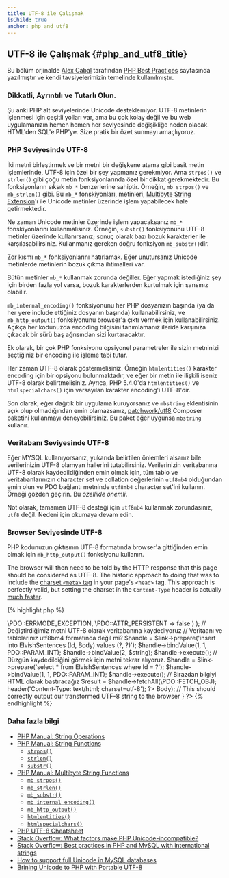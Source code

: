```yaml
---
title: UTF-8 ile Çalışmak
isChild: true
anchor: php_and_utf8
---
```


## UTF-8 ile Çalışmak {#php_and_utf8_title}

Bu bölüm orjinalde [Alex Cabal](https://alexcabal.com/) tarafından
[PHP Best Practices](https://phpbestpractices.org/#utf-8) sayfasında yazılmıştır
ve kendi tavsiyelerimizin temelinde kullanılmıştır.

### Dikkatli, Ayrıntılı ve Tutarlı Olun.

Şu anki PHP alt seviyelerinde Unicode desteklemiyor. UTF-8 metinlerin işlenmesi
için çeşitli yolları var, ama bu çok kolay değil ve bu web uygulamanızın hemen
hemen her seviyesinde değişikliğe neden olacak. HTML'den SQL'e PHP'ye. Size
pratik bir özet sunmayı amaçlıyoruz.

### PHP Seviyesinde UTF-8

İki metni birleştirmek ve bir metni bir değişkene atama gibi basit metin
işlemlerinde, UTF-8 için özel bir şey yapmanız gerekmiyor. Ama `strpos()` ve
`strlen()` gibi çoğu metin fonksiyonlarında özel bir dikkat gerekmektedir. Bu
fonksiyonların sıksık `mb_*` benzerlerine sahiptir. Örneğin, `mb_strpos()` ve
`mb_strlen()` gibi. Bu `mb_*` fonskiyonları, metinleri, [Multibyte String Extension]'ı
ile Unicode metinler üzerinde işlem yapabilecek hale getirmektedir.

Ne zaman Unicode metinler üzerinde işlem yapacaksanız `mb_*` fonskiyonlarını
kullanmalısınız. Örneğin, `substr()` fonksiyonunu UTF-8 metinler üzerinde
kullanırsanız; sonuç olarak bazı bozuk karakterler ile karşılaşabilirsiniz.
Kullanmanız gereken doğru fonksiyon `mb_substr()`dir.

Zor kısmı `mb_*` fonksiyonlarını hatırlamak. Eğer unutursanız Unicode metinlerde
metinlerin bozuk çıkma ihtimalleri var.

Bütün metinler `mb_*` kullanmak zorunda değiller. Eğer yapmak istediğiniz şey
için birden fazla yol varsa, bozuk karakterlerden kurtulmak için şansınız
olabilir.

`mb_internal_encoding()` fonksiyonunu her PHP dosyanızın başında (ya da her yere
include ettiğiniz dosyanın başında) kullanabilirsiniz, ve `mb_http_output()`
fonksiyonunu browser'a çıktı vermek için kullanabilirsiniz. Açıkça her kodunuzda
encoding bilgisini tanımlamanız ileride karşınıza çıkacak bir sürü baş ağrısından
sizi kurtaracaktır.

Ek olarak, bir çok PHP fonksiyonu opsiyonel parametreler ile sizin metninizi
seçtiğiniz bir encoding ile işleme tabi tutar.

Her zaman UTF-8 olarak göstermelisiniz. Örneğin `htmlentities()` karakter
encoding için bir opsiyonu bulunmaktadır, ve eğer bir metin ile ilişkili iseniz
UTF-8 olarak belirtmelisiniz. Ayrıca, PHP 5.4.0'da `htmlentities()` ve
`htmlspecialchars()` için varsayılan karakter encoding'i UTF-8'dir.

Son olarak, eğer dağıtık bir uygulama kuruyorsanız ve `mbstring` eklentisinin
açık olup olmadığından emin olamazsanız, [patchwork/utf8] Composer paketini
kullanmayı deneyebilirsiniz. Bu paket eğer uygunsa `mbstring` kullanır.

[Multibyte String Extension]: http://php.net/manual/tr/book.mbstring.php
[patchwork/utf8]: https://packagist.org/packages/patchwork/utf8

### Veritabanı Seviyesinde UTF-8

Eğer MYSQL kullanıyorsanız, yukarıda belirtilen önlemleri alsanız bile
verilerinizin UTF-8 olamyan hallerini tutabilirsiniz. Verilerinizin veritabanına
UTF-8 olarak kaydedildiğinden emin olmak için, tüm tablo ve veritabanlarınızın
character set ve collation değerlerinin `utf8mb4` olduğundan emin olun ve
PDO bağlantı metninde `utf8mb4` character set'ini kullanın. Örneği gözden
geçirin. Bu _özellikle önemli_.

Not olarak, tamamen UTF-8 desteği için `utf8mb4` kullanmak zorundasınız,
`utf8` değil. Nedeni için okumaya devam edin.

### Browser Seviyesinde UTF-8

PHP kodunuzun çıktısının UTF-8 formatında browser'a gittiğinden emin olmak için
`mb_http_output()` fonksiyonu kullanın.

The browser will then need to be told by the HTTP response that this page should be considered as UTF-8. The historic approach to doing that was to include the [charset `<meta>` tag](http://htmlpurifier.org/docs/enduser-utf8.html) in your page's `<head>` tag. This approach is perfectly valid, but setting the charset in the `Content-Type` header is actually [much faster](https://developers.google.com/speed/docs/best-practices/rendering#SpecifyCharsetEarly).

{% highlight php %}
<?php
// PHP'ye script sonuna kadar UTF-8 kullanacağımızı söylüyoruz
mb_internal_encoding('UTF-8');

// PHP'ye browser'a gönderilecek çıktının UTF-8 olacağını söylüyoruz
mb_http_output('UTF-8');

// Bİzim UTF-8 test metnimiz
$string = 'Êl síla erin lû e-govaned vîn.';

// Metnimizi multibyte fonsksiyon ile değiştiriyoruz
$string = mb_substr($string, 0, 15);

// Veritabanı bağlantısı
// Daha fazla bilgi için PDO örneklerine bakabilirsiniz.
// Not: `set names utf8mb4`
$link = new \PDO(
                    'mysql:host=your-hostname;dbname=your-db;charset=utf8mb4',
                    'your-username',
                    'your-password',
                    array(
                        \PDO::ATTR_ERRMODE => \PDO::ERRMODE_EXCEPTION,
                        \PDO::ATTR_PERSISTENT => false
                    )
                );

// Değiştirdiğimiz metni UTF-8 olarak veritabanına kaydediyoruz
// Veritaanı ve tablolarınız utf8bm4 formatında değil mi?
$handle = $link->prepare('insert into ElvishSentences (Id, Body) values (?, ?)');
$handle->bindValue(1, 1, PDO::PARAM_INT);
$handle->bindValue(2, $string);
$handle->execute();

// Düzgün kaydedildiğini görmek için metni tekrar alıyoruz.
$handle = $link->prepare('select * from ElvishSentences where Id = ?');
$handle->bindValue(1, 1, PDO::PARAM_INT);
$handle->execute();

// Birazdan bilgiyi HTML olarak bastıracağız
$result = $handle->fetchAll(\PDO::FETCH_OBJ);

header('Content-Type: text/html; charset=utf-8');
?><!doctype html>
<html>
    <head>
        <title>UTF-8 test sayfası</title>
    </head>
    <body>
        <?php
        foreach($result as $row){
            print($row->Body);  // This should correctly output our transformed UTF-8 string to the browser
        }
        ?>
    </body>
</html>
{% endhighlight %}

### Daha fazla bilgi

* [PHP Manual: String Operations](http://php.net/manual/en/language.operators.string.php)
* [PHP Manual: String Functions](http://php.net/manual/en/ref.strings.php)
    * [`strpos()`](http://php.net/manual/en/function.strpos.php)
    * [`strlen()`](http://php.net/manual/en/function.strlen.php)
    * [`substr()`](http://php.net/manual/en/function.substr.php)
* [PHP Manual: Multibyte String Functions](http://php.net/manual/en/ref.mbstring.php)
    * [`mb_strpos()`](http://php.net/manual/en/function.mb-strpos.php)
    * [`mb_strlen()`](http://php.net/manual/en/function.mb-strlen.php)
    * [`mb_substr()`](http://php.net/manual/en/function.mb-substr.php)
    * [`mb_internal_encoding()`](http://php.net/manual/en/function.mb-internal-encoding.php)
    * [`mb_http_output()`](http://php.net/manual/en/function.mb-http-output.php)
    * [`htmlentities()`](http://php.net/manual/en/function.htmlentities.php)
    * [`htmlspecialchars()`](http://www.php.net/manual/en/function.htmlspecialchars.php)
* [PHP UTF-8 Cheatsheet](http://blog.loftdigital.com/blog/php-utf-8-cheatsheet)
* [Stack Overflow: What factors make PHP Unicode-incompatible?](http://stackoverflow.com/questions/571694/what-factors-make-php-unicode-incompatible)
* [Stack Overflow: Best practices in PHP and MySQL with international strings](http://stackoverflow.com/questions/140728/best-practices-in-php-and-mysql-with-international-strings)
* [How to support full Unicode in MySQL databases](http://mathiasbynens.be/notes/mysql-utf8mb4)
* [Brining Unicode to PHP with Portable UTF-8](http://www.sitepoint.com/bringing-unicode-to-php-with-portable-utf8/)
